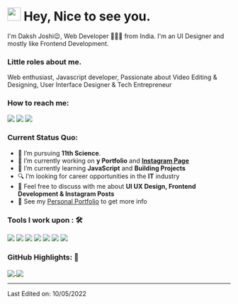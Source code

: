 <h1><img src="https://emojis.slackmojis.com/emojis/images/1531849430/4246/blob-sunglasses.gif?1531849430" width="30"/> Hey, Nice to see you.</h1>

I'm Daksh Joshi😉, Web Developer 👨🏻‍💻 from India. I'm an UI Designer and mostly like Frontend Development.

### Little roles about me.
Web enthusiast, Javascript developer, Passionate about Video Editing & Designing, User Interface Designer & Tech Entrepreneur

### How to reach me: 
<a href="mailto: dakshcoodes@gmail.com">
<img src="https://img.shields.io/badge/-dakshcoodes%40gmail.com-7B83EB?&style=for-the-badge&logo=Microsoft-outlook&logoColor=white" ></a>  <a  href="https://www.instagram.com/dakshcodes/">   <img src="https://img.shields.io/badge/@dakshcodes_-%23E4405F.svg?&style=for-the-badge&logo=instagram&logoColor=white"></a>  </a>  <a  href="https://www.dakshjoshi.com/"><img src="https://img.shields.io/badge/dakshjoshi.com-%2312100E.svg?&style=for-the-badge&logo=safari&logoColor=white"></a>

### Current Status Quo:

- 💼 I’m pursuing <strong>11th Science</strong>.
- 🔭 I’m currently working on <strong>y Portfolio</strong> and <strong>[Instagram Page](https://instagram.com/dakshcodes)</strong>
- 🌱 I’m currently learning <strong>JavaScript</strong> and <strong>Building Projects</strong>
- 🔍 I’m looking for career opportunities in the <strong>IT</strong> industry
- 💬 Feel free to discuss with me about <strong>UI UX Design, Frontend Development & Instagram Posts</strong>
- 👀 See my [Personal Portfolio](https://www.dakshjoshi.com) to get more info

### Tools I work upon : 🛠

<img src="https://img.shields.io/badge/javascript%20-%23323330.svg?&style=for-the-badge&logo=javascript&logoColor=%23F7DF1E">  <img src="https://img.shields.io/badge/React%20-%23323330.svg?&style=for-the-badge&logo=react&logoColor=%0AA1DD">  <img src="https://img.shields.io/badge/Wordpress%20-%23323330.svg?&style=for-the-badge&logo=wordpress&logoColor=%2155CD">  <img src="https://img.shields.io/badge/mongodb%20-%2347A248svg?&style=for-the-badge&logo=mongodb&logoColor=white">   <img src="https://img.shields.io/badge/git%20-%23F05032.svg?&style=for-the-badge&logo=git&logoColor=white"/>   <img src="http://img.shields.io/badge/-VS%20Code-000000?style=for-the-badge&logo=Visual-studio-code&logoColor=blue">  <img src="https://img.shields.io/badge/DavinciResolve%20-%23323330.svg?&style=for-the-badge&logo=davinciresolve&logoColor=%0AA1DD">


### GitHub Highlights: :blossom:
<a href="">
  <img align="center" src="https://github-readme-stats.vercel.app/api/top-langs/?username=dakshftw&langs_count=8&layout=compact&theme=material-palenight&hide=html,Tcl" />
</a>
<a href="">
  <img align="center" src="http://github-readme-streak-stats.herokuapp.com?user=dakshftw&theme=material-palenight"/>
</a>


-----

Last Edited on: 10/05/2022
